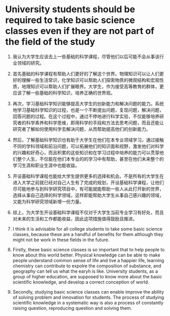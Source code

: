 # University students should be required to take basic science classes even if they are not part of the field of the study

1. 我认为大学生应该去上一些基础的科学课程，尽管他们以后可能不会从事该行业领域的研究。
2. 首先基础的科学课程有帮助人们更好的了解这个世界。物理知识可以让人们更好的理解一些生活常识，化学知识可以帮助人们探索物质的微观结构和宏观性质，地理知识可以帮助人们扩展眼界。大学生，作为接受高等教育的群体，更应该了解一些基础的科学知识，培养正确的世界观。
3. 再次，学习基础科学知识能够提高大学生的创新能力和解决问题的能力。系统地学习基础科学知识的过程，也是一个不断提出问题，复现问题，解决问题，回答问题的过程。在这个过程中，通过不停地进行科学实验，不仅能够培养研究者的科学素养和科学思维，即用科学的手段和方法去思考问题，而且还能让研究者了解如何使用科学去解决问题，从而帮助提高他们的创新能力。
4. 然后，了解基础科学知识也有助于大学生在他们在本专业领域学习。通过接触不同的学科领域和前沿问题，可以拓展他们的知识面和视野，激发他们对科学的兴趣和好奇心，而且积累的这些知识和在学习过程中培养的能力可以贯穿他们整个人生，不仅能在他们本专业的的学习中有帮助，甚至在他们未来整个的学习生涯和职业生涯中也能收益。
5. 开设基础科学课程也能给大学生提供更多的选择和机会。不是所有的大学生在进入大学之前就已经对自己人生有了完成的规划，开设基础科学课程，让他们尽可能地参与到科学研究项目中，有可能就能帮助一些人从此打开新的世界，选择从事自己选择的科学领域，这样即能帮助大学生从事自己感兴趣的领域，又能为科学研究领域新增一份力量。
6. 综上，为大学生开设基础科学课程不仅对于大学生当前专业学习有好处，而且对未来的生活和工作都能收益，因此这项措施值得鼓励且推进。

1. I think it is advisable for all college students to take some basic science classes, because these are a handful of benefits for them although they might not be work in these fields in the future.
2. Firstly, these basic science classes is so important that to help people to know about this world better. Physical knowledge can be able to make people understand common sense of life and live a happier life, learning chemistry can contribute to expolre the composition of substance, and geography can tell us what the earyh is like. University students, as a group of higher education, are supposed to know more about the basic scientific knowledge, and develop a correct conception of world.
3. Secondly, studying basic science classes can enable improve the ability of solving problem and innovation for students. The process of studying scientific knowledge in a systematic way is also a process of constantly raising question, reproducing question and solving them. 